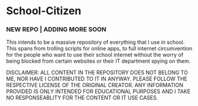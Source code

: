 # School-Citizen
### NEW REPO | ADDING MORE SOON
This intends to be a massive repository of everything that I use in school. This spans from trolling scripts for online apps, to full internet circumvention for the people who want to use their school internet without the worry of being blocked from certain websites or their IT department spying on them.

DISCLAIMER: ALL CONTENT IN THE REPOSITORY DOES NOT BELONG TO ME, NOR HAVE I CONTRIBUTED TO IT IN ANYWAY. PLEASE FOLLOW THE RESPECTIVE LICENSE OF THE ORIGINAL CREATOR. ANY INFORMATION PROVIDED IS ONLY INTENDED FOR EDUCATIONAL PURPOSES AND I TAKE NO RESPONSEABLITY FOR THE CONTENT OR IT USE CASES.
